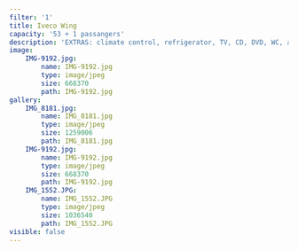 ```yaml
---
filter: '1'
title: Iveco Wing
capacity: '53 + 1 passangers'
description: 'EXTRAS: climate control, refrigerator, TV, CD, DVD, WC, adjustable seats, seatbelt'
image:
    IMG-9192.jpg:
        name: IMG-9192.jpg
        type: image/jpeg
        size: 668370
        path: IMG-9192.jpg
gallery:
    IMG_8181.jpg:
        name: IMG_8181.jpg
        type: image/jpeg
        size: 1259006
        path: IMG_8181.jpg
    IMG-9192.jpg:
        name: IMG-9192.jpg
        type: image/jpeg
        size: 668370
        path: IMG-9192.jpg
    IMG_1552.JPG:
        name: IMG_1552.JPG
        type: image/jpeg
        size: 1036540
        path: IMG_1552.JPG
visible: false
---
```

